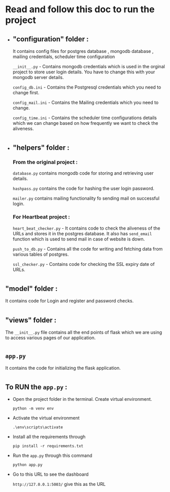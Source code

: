 # Read and follow this doc to run the project
* ## "configuration" folder :

    It contains config files for postgres database , mongodb database , mailing credentials, scheduler time configuration

    `__init__.py` - Contains mongodb credentials which is used in the orginal project to store user login details. You have to change this with your mongodb server details.

    `config_db.ini` - Contains the Postgresql credentials which you need to change first.

    `config_mail.ini` - Contains the Mailing credentials which you need to change.

    `config_time.ini` - Contains the scheduler time configurations details which we can change based on how frequently we want to check the aliveness.

# 

* ## "helpers" folder :

    ### From the original project : 

    `database.py` contains mongodb code for storing and retrieving user details.

    `hashpass.py` contains the code for hashing the user login password.

    `mailer.py` contains mailing functionality fo sending mail on successful login.

    ### For Heartbeat project :

    `heart_beat_checker.py` - It contains code to check the aliveness of the URLs and stores it in the postgres database. It also has `send_email` function which is used to send mail in case of website is down.

    `push_to_db.py` - Contains all the code for writing and fetching data from various tables of postgres.

    `ssl_checker.py` - Contains code for checking the SSL expiry date of URLs.

#

## "model" folder :

It contains code for Login and register and password checks.

#

## "views" folder :

The `__init__.py` file contains all the end points of flask which we are using to access various pages of our application.

#

## `app.py`

It contains  the code for initializing the flask application.

#

## To RUN the `app.py` :
* Open the project folder in the terminal. Create virtual environment.
    
    `python -m venv env`

* Activate the virtual environment

    `.\env\scripts\activate`

* Install all the requirements through 

    `pip install -r requirements.txt`

* Run the `app.py` through this command

    `python app.py`

* Go to this URL to see the dashboard 

    `http://127.0.0.1:5003/` give this as the URL

